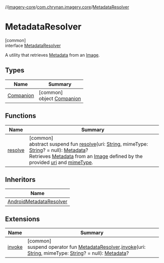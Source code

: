 //[imagery-core](../../../index.md)/[com.chrynan.imagery.core](../index.md)/[MetadataResolver](index.md)

# MetadataResolver

[common]\
interface [MetadataResolver](index.md)

A utility that retrieves [Metadata](../../com.chrynan.imagery.core.model/-metadata/index.md) from an [Image](../../com.chrynan.imagery.core.model/-image/index.md).

## Types

| Name | Summary |
|---|---|
| [Companion](-companion/index.md) | [common]<br>object [Companion](-companion/index.md) |

## Functions

| Name | Summary |
|---|---|
| [resolve](resolve.md) | [common]<br>abstract suspend fun [resolve](resolve.md)(uri: [String](https://kotlinlang.org/api/latest/jvm/stdlib/kotlin/-string/index.html), mimeType: [String](https://kotlinlang.org/api/latest/jvm/stdlib/kotlin/-string/index.html)? = null): [Metadata](../../com.chrynan.imagery.core.model/-metadata/index.md)?<br>Retrieves [Metadata](../../com.chrynan.imagery.core.model/-metadata/index.md) from an [Image](../../com.chrynan.imagery.core.model/-image/index.md) defined by the provided [uri](resolve.md) and [mimeType](resolve.md). |

## Inheritors

| Name |
|---|
| [AndroidMetadataResolver](../-android-metadata-resolver/index.md) |

## Extensions

| Name | Summary |
|---|---|
| [invoke](../invoke.md) | [common]<br>suspend operator fun [MetadataResolver](index.md).[invoke](../invoke.md)(uri: [String](https://kotlinlang.org/api/latest/jvm/stdlib/kotlin/-string/index.html), mimeType: [String](https://kotlinlang.org/api/latest/jvm/stdlib/kotlin/-string/index.html)? = null): [Metadata](../../com.chrynan.imagery.core.model/-metadata/index.md)? |
